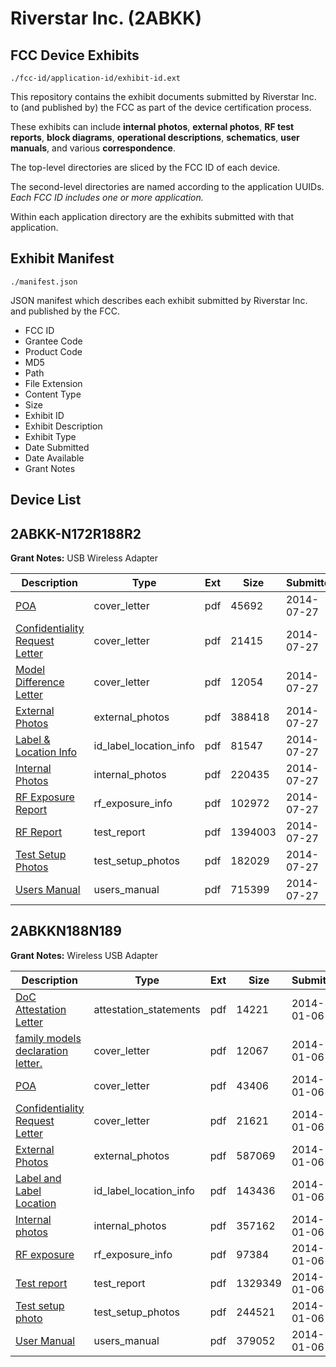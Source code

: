 # Riverstar Inc. (2ABKK)
## FCC Device Exhibits

```
./fcc-id/application-id/exhibit-id.ext
```

This repository contains the exhibit documents submitted by Riverstar Inc. to (and published by) the FCC as part of the device certification process.

These exhibits can include **internal photos**, **external photos**, **RF test reports**, **block diagrams**, **operational descriptions**, **schematics**, **user manuals**, and various **correspondence**.

The top-level directories are sliced by the FCC ID of each device.

The second-level directories are named according to the application UUIDs. *Each FCC ID includes one or more application.*

Within each application directory are the exhibits submitted with that application. 

## Exhibit Manifest

```
./manifest.json
```

JSON manifest which describes each exhibit submitted by Riverstar Inc. and published by the FCC.

- FCC ID
- Grantee Code
- Product Code
- MD5
- Path
- File Extension
- Content Type
- Size
- Exhibit ID
- Exhibit Description
- Exhibit Type
- Date Submitted
- Date Available
- Grant Notes

## Device List
## 2ABKK-N172R188R2
**Grant Notes:** USB Wireless Adapter

| Description | Type | Ext | Size | Submitted | Available |
| ----------- | ---- | --- | ---- | --------- | --------- |
| [POA](2ABKK-N172R188R2/8545c4923d9a35ec9c17517441fc1451/2337141.pdf) | cover_letter | pdf | 45692 | 2014-07-27 | 2014-07-27 |
| [Confidentiality Request Letter](2ABKK-N172R188R2/8545c4923d9a35ec9c17517441fc1451/2337142.pdf) | cover_letter | pdf | 21415 | 2014-07-27 | 2014-07-27 |
| [Model Difference Letter](2ABKK-N172R188R2/8545c4923d9a35ec9c17517441fc1451/2337143.pdf) | cover_letter | pdf | 12054 | 2014-07-27 | 2014-07-27 |
| [External Photos](2ABKK-N172R188R2/8545c4923d9a35ec9c17517441fc1451/2337147.pdf) | external_photos | pdf | 388418 | 2014-07-27 | 2014-07-27 |
| [Label & Location Info](2ABKK-N172R188R2/8545c4923d9a35ec9c17517441fc1451/2337149.pdf) | id_label_location_info | pdf | 81547 | 2014-07-27 | 2014-07-27 |
| [Internal Photos](2ABKK-N172R188R2/8545c4923d9a35ec9c17517441fc1451/2337148.pdf) | internal_photos | pdf | 220435 | 2014-07-27 | 2014-07-27 |
| [RF Exposure Report](2ABKK-N172R188R2/8545c4923d9a35ec9c17517441fc1451/2337153.pdf) | rf_exposure_info | pdf | 102972 | 2014-07-27 | 2014-07-27 |
| [RF Report](2ABKK-N172R188R2/8545c4923d9a35ec9c17517441fc1451/2337151.pdf) | test_report | pdf | 1394003 | 2014-07-27 | 2014-07-27 |
| [Test Setup Photos](2ABKK-N172R188R2/8545c4923d9a35ec9c17517441fc1451/2337152.pdf) | test_setup_photos | pdf | 182029 | 2014-07-27 | 2014-07-27 |
| [Users Manual](2ABKK-N172R188R2/8545c4923d9a35ec9c17517441fc1451/2337150.pdf) | users_manual | pdf | 715399 | 2014-07-27 | 2014-07-27 |
## 2ABKKN188N189
**Grant Notes:** Wireless USB Adapter

| Description | Type | Ext | Size | Submitted | Available |
| ----------- | ---- | --- | ---- | --------- | --------- |
| [DoC Attestation Letter](2ABKKN188N189/cce424f7497cc01252a70fbae6bc17d2/2157736.pdf) | attestation_statements | pdf | 14221 | 2014-01-06 | 2014-01-06 |
| [family models declaration letter.](2ABKKN188N189/cce424f7497cc01252a70fbae6bc17d2/2157737.pdf) | cover_letter | pdf | 12067 | 2014-01-06 | 2014-01-06 |
| [POA](2ABKKN188N189/cce424f7497cc01252a70fbae6bc17d2/2157738.pdf) | cover_letter | pdf | 43406 | 2014-01-06 | 2014-01-06 |
| [Confidentiality Request Letter](2ABKKN188N189/cce424f7497cc01252a70fbae6bc17d2/2157739.pdf) | cover_letter | pdf | 21621 | 2014-01-06 | 2014-01-06 |
| [External Photos](2ABKKN188N189/cce424f7497cc01252a70fbae6bc17d2/2157750.pdf) | external_photos | pdf | 587069 | 2014-01-06 | 2014-01-06 |
| [Label and Label Location](2ABKKN188N189/cce424f7497cc01252a70fbae6bc17d2/2157759.pdf) | id_label_location_info | pdf | 143436 | 2014-01-06 | 2014-01-06 |
| [Internal photos](2ABKKN188N189/cce424f7497cc01252a70fbae6bc17d2/2157757.pdf) | internal_photos | pdf | 357162 | 2014-01-06 | 2014-01-06 |
| [RF exposure](2ABKKN188N189/cce424f7497cc01252a70fbae6bc17d2/2157743.pdf) | rf_exposure_info | pdf | 97384 | 2014-01-06 | 2014-01-06 |
| [Test report](2ABKKN188N189/cce424f7497cc01252a70fbae6bc17d2/2157744.pdf) | test_report | pdf | 1329349 | 2014-01-06 | 2014-01-06 |
| [Test setup photo](2ABKKN188N189/cce424f7497cc01252a70fbae6bc17d2/2157745.pdf) | test_setup_photos | pdf | 244521 | 2014-01-06 | 2014-01-06 |
| [User Manual](2ABKKN188N189/cce424f7497cc01252a70fbae6bc17d2/2157768.pdf) | users_manual | pdf | 379052 | 2014-01-06 | 2014-01-06 |
